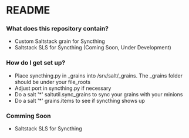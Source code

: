 # README #

### What does this repository contain? ###

* Custom Saltstack grain for Syncthing
* Saltstack SLS for Syncthing (Coming Soon, Under Development)

### How do I get set up? ###

* Place syncthing.py in _grains into /srv/salt/_grains. The _grains folder should be under your file_roots
* Adjust port in syncthing.py if necessary
* Do a salt '*' saltutil.sync_grains to sync your grains with your minions
* Do a salt '*' grains.items to see if syncthing shows up

### Comming Soon ###

* Saltstack SLS for Syncthing